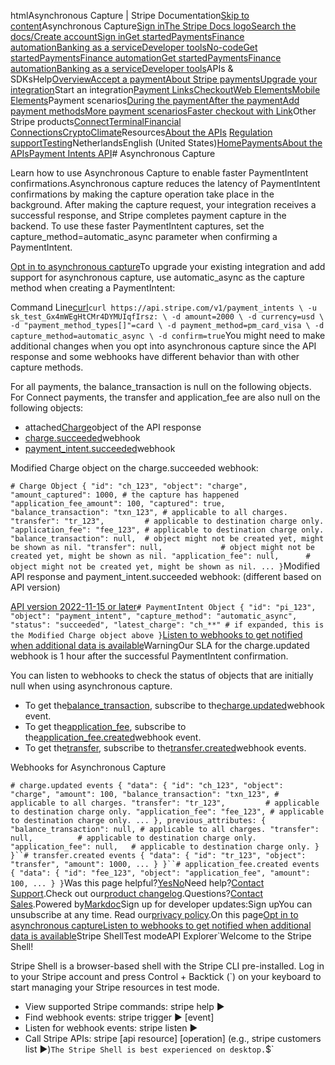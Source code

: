 htmlAsynchronous Capture | Stripe Documentation[Skip to content](#main-content)Asynchronous Capture[Sign in](https://dashboard.stripe.com/login?redirect=https%3A%2F%2Fdocs.stripe.com%2Fpayments%2Fpayment-intents%2Fasynchronous-capture)[The Stripe Docs logo](/)[Search the docs/](#)[Create account](https://dashboard.stripe.com/register)[Sign in](https://dashboard.stripe.com/login?redirect=https%3A%2F%2Fdocs.stripe.com%2Fpayments%2Fpayment-intents%2Fasynchronous-capture)[Get started](/get-started)[Payments](/payments)[Finance automation](/finance-automation)[Banking as a service](/financial-services)[Developer tools](/development)[No-code](/no-code)[Get started](/get-started)[Payments](/payments)[Finance automation](/finance-automation)[](#)[Get started](/get-started)[Payments](/payments)[Finance automation](/finance-automation)[Banking as a service](/financial-services)[Developer tools](/development)[](#)APIs & SDKsHelp[Overview](/docs/payments)[Accept a payment](#)[About Stripe payments](#)[Upgrade your integration](/docs/payments/upgrades)Start an integration[Payment Links](#)[Checkout](#)[Web Elements](#)[Mobile Elements](#)Payment scenarios[During the payment](#)[After the payment](#)[Add payment methods](#)[More payment scenarios](#)[Faster checkout with Link](#)Other Stripe products[Connect](#)[Terminal](#)[Financial Connections](#)[Crypto](#)[Climate](#)Resources[About the APIs](#)
[Regulation support](#)[Testing](/docs/testing)NetherlandsEnglish (United States)[](#)[](#)[Home](/docs)[Payments](/docs/payments)[About the APIs](/docs/payments-api/tour)[Payment Intents API](/docs/payments/payment-intents)# Asynchronous Capture

Learn how to use Asynchronous Capture to enable faster PaymentIntent confirmations.Asynchronous capture reduces the latency of PaymentIntent confirmations by making the capture operation take place in the background. After making the capture request, your integration receives a successful response, and Stripe completes payment capture in the backend. To use these faster PaymentIntent captures, set the capture_method=automatic_async parameter when confirming a PaymentIntent.

[Opt in to asynchronous capture](#opt-in-async-capture)To upgrade your existing integration and add support for asynchronous capture, use automatic_async as the capture method when creating a PaymentIntent:

Command Line[curl](#)`curl https://api.stripe.com/v1/payment_intents \
  -u sk_test_Gx4mWEgHtCMr4DYMUIqfIrsz: \
  -d amount=2000 \
  -d currency=usd \
  -d "payment_method_types[]"=card \
  -d payment_method=pm_card_visa \
  -d capture_method=automatic_async \
  -d confirm=true`You might need to make additional changes when you opt into asynchronous capture since the API response and some webhooks have different behavior than with other capture methods.

For all payments, the balance_transaction is null on the following objects. For Connect payments, the transfer and application_fee are also null on the following objects:

- attached[Charge](/api/charges/object)object of the API response
- [charge.succeeded](/api/events/types#event_types-charge.succeeded)webhook
- [payment_intent.succeeded](/api/events/types#event_types-payment_intent.succeeded)webhook

Modified Charge object on the charge.succeeded webhook:

`# Charge Object
{
    "id": "ch_123",
    "object": "charge",
    "amount_captured": 1000, # the capture has happened
    "application_fee_amount": 100,
    "captured": true,
    "balance_transaction": "txn_123", # applicable to all charges.
    "transfer": "tr_123",         # applicable to destination charge only.
    "application_fee": "fee_123", # applicable to destination charge only.
    "balance_transaction": null,  # object might not be created yet, might be shown as nil.
    "transfer": null,             # object might not be created yet, might be shown as nil.
    "application_fee": null,      # object might not be created yet, might be shown as nil.
    ...
}`Modified API response and payment_intent.succeeded webhook: (different based on API version)

[API version 2022-11-15 or later](#)`# PaymentIntent Object
{
  "id": "pi_123",
  "object": "payment_intent",
  "capture_method": "automatic_async",
  "status": "succeeded",
  "latest_charge": "ch_**" # if expanded, this is the Modified Charge object above
}`[Listen to webhooks to get notified when additional data is available](#listen-webhooks)WarningOur SLA for the charge.updated webhook is 1 hour after the successful PaymentIntent confirmation.

You can listen to webhooks to check the status of objects that are initially null when using asynchronous capture.

- To get the[balance_transaction](/api/balance_transactions), subscribe to the[charge.updated](/api/events/types#event_types-charge.created)webhook event.
- To get the[application_fee](/api/payment_intents/create#create_payment_intent-application_fee_amount), subscribe to the[application_fee.created](/api/events/types#event_types-application_fee.created)webhook event.
- To get the[transfer](/api/charges/object#charge_object-transfer), subscribe to the[transfer.created](/api/events/types#event_types-transfer.created)webhook events.

Webhooks for Asynchronous Capture

`# charge.updated events
{
  "data": {
    "id": "ch_123",
    "object": "charge",
    "amount": 100,
    "balance_transaction": "txn_123", # applicable to all charges.
    "transfer": "tr_123",         # applicable to destination charge only.
    "application_fee": "fee_123", # applicable to destination charge only.
    ...
  },
  previous_attributes: {
   "balance_transaction": null, # applicable to all charges.
   "transfer": null,          # applicable to destination charge only.
   "application_fee": null,   # applicable to destination charge only.
  }
}``# transfer.created events
{
  "data": {
    "id": "tr_123",
    "object": "transfer",
    "amount": 1000,
    ...
  }
}``# application_fee.created events
{
  "data": {
    "id": "fee_123",
    "object": "application_fee",
    "amount": 100,
    ...
  }
}`Was this page helpful?[Yes](#)[No](#)Need help?[Contact Support](https://support.stripe.com/).Check out our[product changelog](https://stripe.com/blog/changelog).Questions?[Contact Sales](https://stripe.com/contact/sales).Powered by[Markdoc](https://markdoc.dev)Sign up for developer updates:Sign upYou can unsubscribe at any time. Read our[privacy policy](https://stripe.com/privacy).On this page[Opt in to asynchronous capture](#opt-in-async-capture)[Listen to webhooks to get notified when additional data is available](#listen-webhooks)Stripe ShellTest modeAPI Explorer[](https://stripe.com/docs/stripe-cli#install)`Welcome to the Stripe Shell!

Stripe Shell is a browser-based shell with the Stripe CLI pre-installed. Log in to your
Stripe account and press Control + Backtick (`) on your keyboard to start managing your Stripe
resources in test mode.

- View supported Stripe commands: stripe help ▶️
- Find webhook events: stripe trigger ▶️ [event]
- Listen for webhook events: stripe listen ▶
- Call Stripe APIs: stripe [api resource] [operation] (e.g., stripe customers list ▶️)`The Stripe Shell is best experienced on desktop.`$`